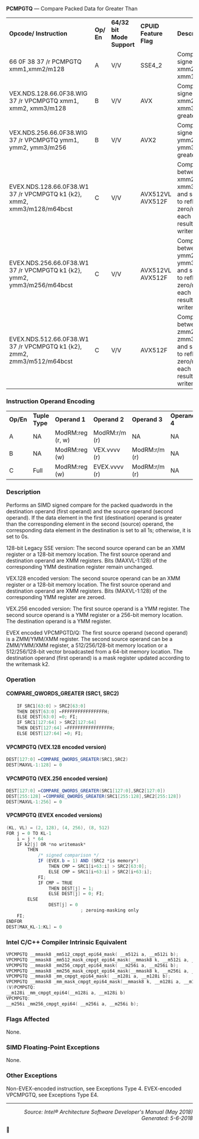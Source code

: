 <b>PCMPGTQ</b> —  Compare Packed Data for Greater Than
<table>
	<tr>
		<td><b>Opcode/ Instruction</b></td>
		<td><b>Op/ En</b></td>
		<td><b>64/32 bit Mode Support</b></td>
		<td><b>CPUID Feature Flag</b></td>
		<td><b>Description</b></td>
	</tr>
	<tr>
		<td>66 0F 38 37 /r PCMPGTQ xmm1,xmm2/m128</td>
		<td>A</td>
		<td>V/V</td>
		<td>SSE4_2</td>
		<td>Compare packed signed qwords in xmm2/m128 and xmm1 for greater than.</td>
	</tr>
	<tr>
		<td>VEX.NDS.128.66.0F38.WIG 37 /r VPCMPGTQ xmm1, xmm2, xmm3/m128</td>
		<td>B</td>
		<td>V/V</td>
		<td>AVX</td>
		<td>Compare packed signed qwords in xmm2 and xmm3/m128 for greater than.</td>
	</tr>
	<tr>
		<td>VEX.NDS.256.66.0F38.WIG 37 /r VPCMPGTQ ymm1, ymm2, ymm3/m256</td>
		<td>B</td>
		<td>V/V</td>
		<td>AVX2</td>
		<td>Compare packed signed qwords in ymm2 and ymm3/m256 for greater than.</td>
	</tr>
	<tr>
		<td>EVEX.NDS.128.66.0F38.W1 37 /r VPCMPGTQ k1 {k2}, xmm2, xmm3/m128/m64bcst</td>
		<td>C</td>
		<td>V/V</td>
		<td>AVX512VL AVX512F</td>
		<td>Compare Greater between int64 vector xmm2 and int64 vector xmm3/m128/m64bcst, and set vector mask k1 to reflect the zero/nonzero status of each element of the result, under writemask.</td>
	</tr>
	<tr>
		<td>EVEX.NDS.256.66.0F38.W1 37 /r VPCMPGTQ k1 {k2}, ymm2, ymm3/m256/m64bcst</td>
		<td>C</td>
		<td>V/V</td>
		<td>AVX512VL AVX512F</td>
		<td>Compare Greater between int64 vector ymm2 and int64 vector ymm3/m256/m64bcst, and set vector mask k1 to reflect the zero/nonzero status of each element of the result, under writemask.</td>
	</tr>
	<tr>
		<td>EVEX.NDS.512.66.0F38.W1 37 /r VPCMPGTQ k1 {k2}, zmm2, zmm3/m512/m64bcst</td>
		<td>C</td>
		<td>V/V</td>
		<td>AVX512F</td>
		<td>Compare Greater between int64 vector zmm2 and int64 vector zmm3/m512/m64bcst, and set vector mask k1 to reflect the zero/nonzero status of each element of the result, under writemask.</td>
	</tr>
</table>


### Instruction Operand Encoding
<table>
	<tr>
		<td><b>Op/En</b></td>
		<td><b>Tuple Type</b></td>
		<td><b>Operand 1</b></td>
		<td><b>Operand 2</b></td>
		<td><b>Operand 3</b></td>
		<td><b>Operand 4</b></td>
	</tr>
	<tr>
		<td>A</td>
		<td>NA</td>
		<td>ModRM:reg (r, w)</td>
		<td>ModRM:r/m (r)</td>
		<td>NA</td>
		<td>NA</td>
	</tr>
	<tr>
		<td>B</td>
		<td>NA</td>
		<td>ModRM:reg (w)</td>
		<td>VEX.vvvv (r)</td>
		<td>ModRM:r/m (r)</td>
		<td>NA</td>
	</tr>
	<tr>
		<td>C</td>
		<td>Full</td>
		<td>ModRM:reg (w)</td>
		<td>EVEX.vvvv (r)</td>
		<td>ModRM:r/m (r)</td>
		<td>NA</td>
	</tr>
</table>


### Description
Performs an SIMD signed compare for the packed quadwords in the destination operand (first operand) and the
source operand (second operand). If the data element in the first (destination) operand is greater than the
corresponding element in the second (source) operand, the corresponding data element in the destination is set
to all 1s; otherwise, it is set to 0s.

128-bit Legacy SSE version: The second source operand can be an XMM register or a 128-bit memory location. The
first source operand and destination operand are XMM registers. Bits (MAXVL-1:128) of the corresponding YMM
destination register remain unchanged.

VEX.128 encoded version: The second source operand can be an XMM register or a 128-bit memory location. The
first source operand and destination operand are XMM registers. Bits (MAXVL-1:128) of the corresponding YMM
register are zeroed.

VEX.256 encoded version: The first source operand is a YMM register. The second source operand is a YMM register
or a 256-bit memory location. The destination operand is a YMM register.

EVEX encoded VPCMPGTD/Q: The first source operand (second operand) is a ZMM/YMM/XMM register. The second
source operand can be a ZMM/YMM/XMM register, a 512/256/128-bit memory location or a 512/256/128-bit vector
broadcasted from a 64-bit memory location. The destination operand (first operand) is a mask register updated
according to the writemask k2.

### Operation


#### COMPARE_QWORDS_GREATER (SRC1, SRC2)
```java
    IF SRC1[63:0] > SRC2[63:0]
    THEN DEST[63:0] ←FFFFFFFFFFFFFFFFH;
    ELSE DEST[63:0] ←0; FI;
    IF SRC1[127:64] > SRC2[127:64]
    THEN DEST[127:64] ←FFFFFFFFFFFFFFFFH;
    ELSE DEST[127:64] ←0; FI;
```
#### VPCMPGTQ (VEX.128 encoded version)
```java
DEST[127:0] ←COMPARE_QWORDS_GREATER(SRC1,SRC2)
DEST[MAXVL-1:128] ← 0
```
#### VPCMPGTQ (VEX.256 encoded version)
```java
DEST[127:0] ←COMPARE_QWORDS_GREATER(SRC1[127:0],SRC2[127:0])
DEST[255:128] ←COMPARE_QWORDS_GREATER(SRC1[255:128],SRC2[255:128])
DEST[MAXVL-1:256] ← 0
```
#### VPCMPGTQ (EVEX encoded versions)
```java
(KL, VL) = (2, 128), (4, 256), (8, 512)
FOR j ← 0 TO KL-1
    i ← j * 64
    IF k2[j] OR *no writemask*
        THEN 
            /* signed comparison */
            IF (EVEX.b = 1) AND (SRC2 *is memory*)
                THEN CMP ← SRC1[i+63:i] > SRC2[63:0];
                ELSE CMP ← SRC1[i+63:i] > SRC2[i+63:i];
            FI;
            IF CMP = TRUE
                THEN DEST[j] ← 1;
                ELSE DEST[j] ← 0; FI;
        ELSE 
                DEST[j] ← 0
                            ; zeroing-masking only
    FI;
ENDFOR
DEST[MAX_KL-1:KL] ← 0
```
### Intel C/C++ Compiler Intrinsic Equivalent
```c
VPCMPGTQ __mmask8 _mm512_cmpgt_epi64_mask( __m512i a, __m512i b);
VPCMPGTQ __mmask8 _mm512_mask_cmpgt_epi64_mask(__mmask8 k, __m512i a, __m512i b);
VPCMPGTQ __mmask8 _mm256_cmpgt_epi64_mask( __m256i a, __m256i b);
VPCMPGTQ __mmask8 _mm256_mask_cmpgt_epi64_mask(__mmask8 k, __m256i a, __m256i b);
VPCMPGTQ __mmask8 _mm_cmpgt_epi64_mask( __m128i a, __m128i b);
VPCMPGTQ __mmask8 _mm_mask_cmpgt_epi64_mask(__mmask8 k, __m128i a, __m128i b);
(V)PCMPGTQ: 
__m128i _mm_cmpgt_epi64(__m128i a, __m128i b)
VPCMPGTQ:
__m256i _mm256_cmpgt_epi64( __m256i a, __m256i b);
```
### Flags Affected
None.

### SIMD Floating-Point Exceptions

None.

### Other Exceptions
Non-EVEX-encoded instruction, see Exceptions Type 4.
EVEX-encoded VPCMPGTQ, see Exceptions Type E4.

 --- 
<p align="right"><i>Source: Intel® Architecture Software Developer's Manual (May 2018)<br>Generated: 5-6-2018</i></p>
